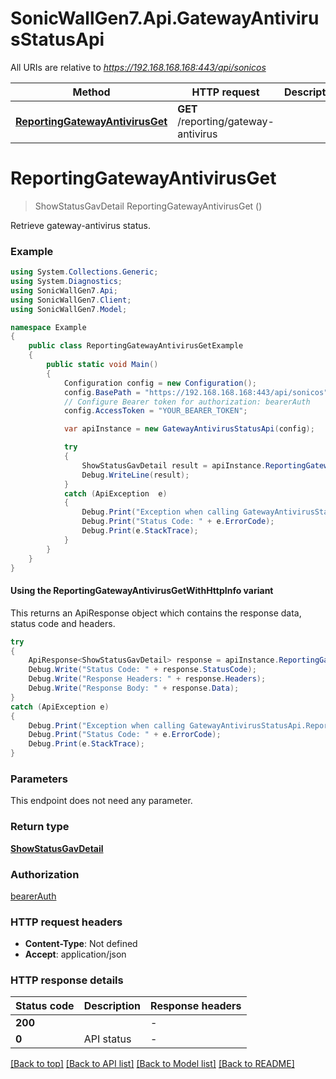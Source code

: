 # SonicWallGen7.Api.GatewayAntivirusStatusApi

All URIs are relative to *https://192.168.168.168:443/api/sonicos*

| Method | HTTP request | Description |
|--------|--------------|-------------|
| [**ReportingGatewayAntivirusGet**](GatewayAntivirusStatusApi.md#reportinggatewayantivirusget) | **GET** /reporting/gateway-antivirus |  |

<a id="reportinggatewayantivirusget"></a>
# **ReportingGatewayAntivirusGet**
> ShowStatusGavDetail ReportingGatewayAntivirusGet ()



Retrieve gateway-antivirus status.

### Example
```csharp
using System.Collections.Generic;
using System.Diagnostics;
using SonicWallGen7.Api;
using SonicWallGen7.Client;
using SonicWallGen7.Model;

namespace Example
{
    public class ReportingGatewayAntivirusGetExample
    {
        public static void Main()
        {
            Configuration config = new Configuration();
            config.BasePath = "https://192.168.168.168:443/api/sonicos";
            // Configure Bearer token for authorization: bearerAuth
            config.AccessToken = "YOUR_BEARER_TOKEN";

            var apiInstance = new GatewayAntivirusStatusApi(config);

            try
            {
                ShowStatusGavDetail result = apiInstance.ReportingGatewayAntivirusGet();
                Debug.WriteLine(result);
            }
            catch (ApiException  e)
            {
                Debug.Print("Exception when calling GatewayAntivirusStatusApi.ReportingGatewayAntivirusGet: " + e.Message);
                Debug.Print("Status Code: " + e.ErrorCode);
                Debug.Print(e.StackTrace);
            }
        }
    }
}
```

#### Using the ReportingGatewayAntivirusGetWithHttpInfo variant
This returns an ApiResponse object which contains the response data, status code and headers.

```csharp
try
{
    ApiResponse<ShowStatusGavDetail> response = apiInstance.ReportingGatewayAntivirusGetWithHttpInfo();
    Debug.Write("Status Code: " + response.StatusCode);
    Debug.Write("Response Headers: " + response.Headers);
    Debug.Write("Response Body: " + response.Data);
}
catch (ApiException e)
{
    Debug.Print("Exception when calling GatewayAntivirusStatusApi.ReportingGatewayAntivirusGetWithHttpInfo: " + e.Message);
    Debug.Print("Status Code: " + e.ErrorCode);
    Debug.Print(e.StackTrace);
}
```

### Parameters
This endpoint does not need any parameter.
### Return type

[**ShowStatusGavDetail**](ShowStatusGavDetail.md)

### Authorization

[bearerAuth](../README.md#bearerAuth)

### HTTP request headers

 - **Content-Type**: Not defined
 - **Accept**: application/json


### HTTP response details
| Status code | Description | Response headers |
|-------------|-------------|------------------|
| **200** |  |  -  |
| **0** | API status |  -  |

[[Back to top]](#) [[Back to API list]](../README.md#documentation-for-api-endpoints) [[Back to Model list]](../README.md#documentation-for-models) [[Back to README]](../README.md)

